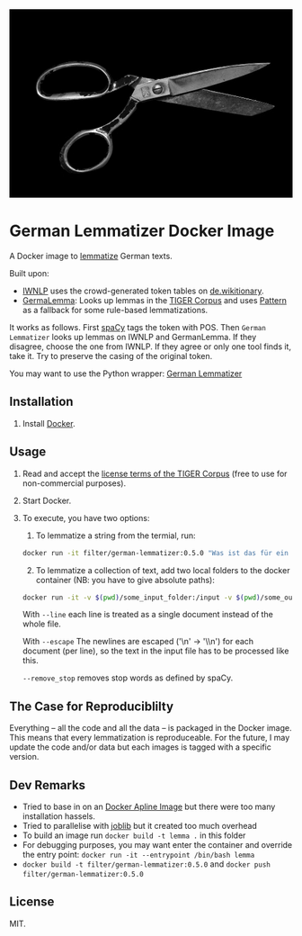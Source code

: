 <div align="center">
  <img src="matt-artz-353291-unsplash.jpg" alt="Scissors">
</div>

# German Lemmatizer Docker Image

A Docker image to [lemmatize](https://en.wikipedia.org/wiki/Lemmatisation) German texts.

Built upon:

-   [IWNLP](https://github.com/Liebeck/spacy-iwnlp) uses the crowd-generated token tables on [de.wikitionary](https://de.wiktionary.org/).
-   [GermaLemma](https://github.com/WZBSocialScienceCenter/germalemma): Looks up lemmas in the [TIGER Corpus](http://www.ims.uni-stuttgart.de/forschung/ressourcen/korpora/TIGERCorpus/) and uses [Pattern](https://www.clips.uantwerpen.be/pattern) as a fallback for some rule-based lemmatizations.

It works as follows. First [spaCy](https://spacy.io/) tags the token with POS. Then `German Lemmatizer` looks up lemmas on IWNLP and GermanLemma. If they disagree, choose the one from IWNLP. If they agree or only one tool finds it, take it. Try to preserve the casing of the original token.

You may want to use the Python wrapper: [German Lemmatizer](https://github.com/jfilter/german-lemmatizer)

## Installation

1. Install [Docker](https://docs.docker.com/).

## Usage

1. Read and accept the [license terms of the TIGER Corpus](http://www.ims.uni-stuttgart.de/forschung/ressourcen/korpora/TIGERCorpus/license/htmlicense.html) (free to use for non-commercial purposes).
2. Start Docker.
3. To execute, you have two options:

    1. To lemmatize a string from the termial, run:

    ```bash
    docker run -it filter/german-lemmatizer:0.5.0 "Was ist das für ein Leben?" [--remove_stop]
    ```

    2. To lemmatize a collection of text, add two local folders to the docker container (NB: you have to give absolute paths):

    ```bash
    docker run -it -v $(pwd)/some_input_folder:/input -v $(pwd)/some_output_folder:/output filter/german-lemmatizer:0.5.0 [--line] [--escape] [--remove_stop]
    ```

    With `--line` each line is treated as a single document instead of the whole file.

    With `--escape` The newlines are escaped ('\n' -> '\\\n') for each document (per line), so the text in the input file has to be processed like this.

    `--remove_stop` removes stop words as defined by spaCy.

## The Case for Reproduciblilty

Everything – all the code and all the data – is packaged in the Docker image. This means that every lemmatization is reproduceable. For the future, I may update the code and/or data but each images is tagged with a specific version.

## Dev Remarks

-   Tried to base in on an [Docker Apline Image](https://hub.docker.com/_/alpine/) but there were too many installation hassels.
-   Tried to parallelise with [joblib](https://github.com/joblib/joblib) but it created too much overhead
-   To build an image run `docker build -t lemma .` in this folder
-   For debugging purposes, you may want enter the container and override the entry point: `docker run -it --entrypoint /bin/bash lemma`
-   `docker build -t filter/german-lemmatizer:0.5.0` and `docker push filter/german-lemmatizer:0.5.0`

## License

MIT.
